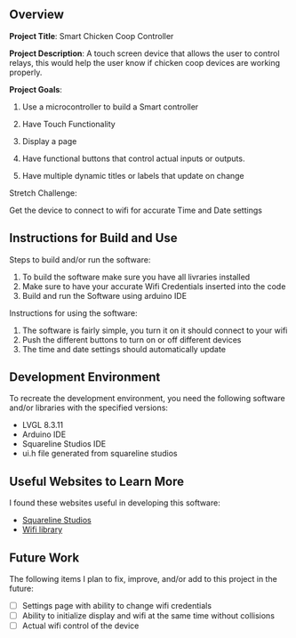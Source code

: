 ## Overview

**Project Title**:
Smart Chicken Coop Controller

**Project Description**:
A touch screen device that allows the user to control relays, this would help the user know if chicken coop devices are working properly.

**Project Goals**:
1) Use a microcontroller to build a Smart controller

2) Have Touch Functionality

3) Display a page

4) Have functional buttons that control actual inputs or outputs.

5) Have multiple dynamic titles or labels that update on change

Stretch Challenge:

Get the device to connect to wifi for accurate Time and Date settings

## Instructions for Build and Use

Steps to build and/or run the software:

1. To build the software make sure you have all livraries installed
2. Make sure to have your accurate Wifi Credentials inserted into the code
3. Build and run the Software using arduino IDE

Instructions for using the software:

1. The software is fairly simple, you turn it on it should connect to your wifi
2. Push the different buttons to turn on or off different devices
3. The time and date settings should automatically update

## Development Environment 

To recreate the development environment, you need the following software and/or libraries with the specified versions:

* LVGL 8.3.11
* Arduino IDE
* Squareline Studios IDE
* ui.h file generated from squareline studios

## Useful Websites to Learn More

I found these websites useful in developing this software:

* [Squareline Studios](https://squareline.io)
* [Wifi library](https://docs.arduino.cc/libraries/wifi/)

## Future Work

The following items I plan to fix, improve, and/or add to this project in the future:

* [ ] Settings page with ability to change wifi credentials
* [ ] Ability to initialize display and wifi at the same time without collisions
* [ ] Actual wifi control of the device
